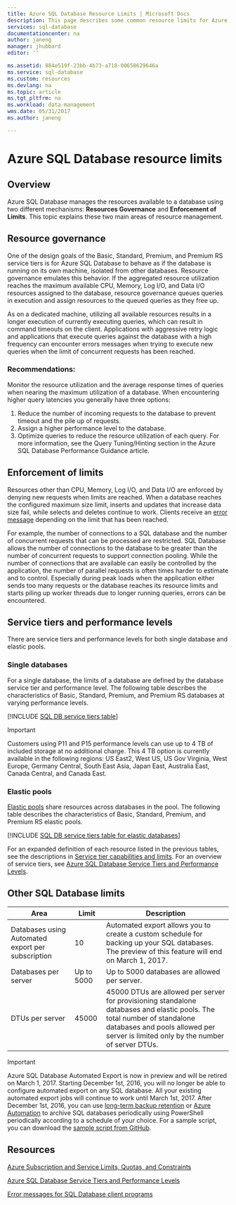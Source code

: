 ```yaml
---
title: Azure SQL Database Resource Limits | Microsoft Docs
description: This page describes some common resource limits for Azure SQL Database.
services: sql-database
documentationcenter: na
author: janeng
manager: jhubbard
editor: ''

ms.assetid: 884e519f-23bb-4b73-a718-00658629646a
ms.service: sql-database
ms.custom: resources
ms.devlang: na
ms.topic: article
ms.tgt_pltfrm: na
ms.workload: data-management
wms.date: 05/31/2017
ms.author: janeng

---
```

# Azure SQL Database resource limits
## Overview
Azure SQL Database manages the resources available to a database using two different mechanisms: **Resources Governance** and **Enforcement of Limits**. This topic explains these two main areas of resource management.

## Resource governance
One of the design goals of the Basic, Standard, Premium, and Premium RS service tiers is for Azure SQL Database to behave as if the database is running on its own machine, isolated from other databases. Resource governance emulates this behavior. If the aggregated resource utilization reaches the maximum available CPU, Memory, Log I/O, and Data I/O resources assigned to the database, resource governance queues queries in execution and assign resources to the queued queries as they free up.

As on a dedicated machine, utilizing all available resources results in a longer execution of currently executing queries, which can result in command timeouts on the client. Applications with aggressive retry logic and applications that execute queries against the database with a high frequency can encounter errors messages when trying to execute new queries when the limit of concurrent requests has been reached.

### Recommendations:
Monitor the resource utilization and the average response times of queries when nearing the maximum utilization of a database. When encountering higher query latencies you generally have three options:

1. Reduce the number of incoming requests to the database to prevent timeout and the pile up of requests.
2. Assign a higher performance level to the database.
3. Optimize queries to reduce the resource utilization of each query. For more information, see the Query Tuning/Hinting section in the Azure SQL Database Performance Guidance article.

## Enforcement of limits
Resources other than CPU, Memory, Log I/O, and Data I/O are enforced by denying new requests when limits are reached. When a database reaches the configured maximum size limit, inserts and updates that increase data size fail, while selects and deletes continue to work. Clients receive an [error message](sql-database-develop-error-messages.md) depending on the limit that has been reached.

For example, the number of connections to a SQL database and the number of concurrent requests that can be processed are restricted. SQL Database allows the number of connections to the database to be greater than the number of concurrent requests to support connection pooling. While the number of connections that are available can easily be controlled by the application, the number of parallel requests is often times harder to estimate and to control. Especially during peak loads when the application either sends too many requests or the database reaches its resource limits and starts piling up worker threads due to longer running queries, errors can be encountered.

## Service tiers and performance levels
There are service tiers and performance levels for both single database and elastic pools.

### Single databases
For a single database, the limits of a database are defined by the database service tier and performance level. The following table describes the characteristics of Basic, Standard, Premium, and Premium RS databases at varying performance levels.

[!INCLUDE [SQL DB service tiers table](../../includes/sql-database-service-tiers-table.md)]

> [!IMPORTANT]
> Customers using P11 and P15 performance levels can use up to 4 TB of included storage at no additional charge. This 4 TB option is currently available in the following regions: US East2, West US, US Gov Virginia, West Europe, Germany Central, South East Asia, Japan East, Australia East, Canada Central, and Canada East.
>

### Elastic pools
[Elastic pools](sql-database-elastic-pool.md) share resources across databases in the pool. The following table describes the characteristics of Basic, Standard, Premium, and Premium RS elastic pools.

[!INCLUDE [SQL DB service tiers table for elastic databases](../../includes/sql-database-service-tiers-table-elastic-pools.md)]

For an expanded definition of each resource listed in the previous tables, see the descriptions in [Service tier capabilities and limits](sql-database-performance-guidance.md#service-tier-capabilities-and-limits). For an overview of service tiers, see [Azure SQL Database Service Tiers and Performance Levels](sql-database-service-tiers.md).

## Other SQL Database limits
| Area | Limit | Description |
| --- | --- | --- |
| Databases using Automated export per subscription |10 |Automated export allows you to create a custom schedule for backing up your SQL databases. The preview of this feature will end on March 1, 2017.  |
| Databases per server |Up to 5000 |Up to 5000 databases are allowed per server. |
| DTUs per server |45000 |45000 DTUs are allowed per server for provisioning standalone databases and elastic pools. The total number of standalone databases and pools allowed per server is limited only by the number of server DTUs.  

> [!IMPORTANT]
> Azure SQL Database Automated Export is now in preview and will be retired on March 1, 2017. Starting December 1st, 2016, you will no longer be able to configure automated export on any SQL database. All your existing automated export jobs will continue to work until March 1st, 2017. After December 1st, 2016, you can use [long-term backup retention](sql-database-long-term-retention.md) or [Azure Automation](../automation/automation-intro.md) to archive SQL databases periodically using PowerShell periodically according to a schedule of your choice. For a sample script, you can download the [sample script from GitHub](https://github.com/Microsoft/sql-server-samples/tree/master/samples/manage/azure-automation-automated-export).
>


## Resources
[Azure Subscription and Service Limits, Quotas, and Constraints](../azure-subscription-service-limits.md)

[Azure SQL Database Service Tiers and Performance Levels](sql-database-service-tiers.md)

[Error messages for SQL Database client programs](sql-database-develop-error-messages.md)
